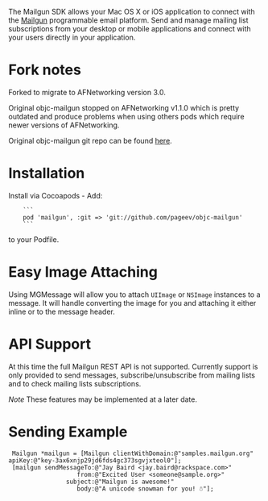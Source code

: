 The Mailgun SDK allows your Mac OS X or iOS application to connect with the [Mailgun](http://www.mailgun.com) programmable email platform. Send and manage mailing list subscriptions from your desktop or mobile applications and connect with your users directly in your application.

Fork notes
===========

Forked to migrate to AFNetworking version 3.0. 

Original objc-mailgun stopped on AFNetworking v1.1.0 which is pretty outdated and produce problems when using others pods which require newer versions of AFNetworking.

Original objc-mailgun git repo can be found [here](https://github.com/rackerlabs/objc-mailgun).


Installation
============

Install via Cocoapods - Add:

        ```
        pod 'mailgun', :git => 'git://github.com/pageev/objc-mailgun'
        ```

to your Podfile.
  
Easy Image Attaching
====================
 
Using MGMessage will allow you to attach `UIImage` or `NSImage` instances to a message. It will handle converting the image for you and attaching it either inline or to the message header.

API Support
===========

At this time the full Mailgun REST API is not supported. Currently support is only provided to send messages, subscribe/unsubscribe from mailing lists and to check mailing lists subscriptions.

*Note* These features may be implemented at a later date.
 
Sending Example
===============

     Mailgun *mailgun = [Mailgun clientWithDomain:@"samples.mailgun.org" apiKey:@"key-3ax6xnjp29jd6fds4gc373sgvjxteol0"];
     [mailgun sendMessageTo:@"Jay Baird <jay.baird@rackspace.com>" 
                       from:@"Excited User <someone@sample.org>" 
                    subject:@"Mailgun is awesome!" 
                       body:@"A unicode snowman for you! ☃"];
